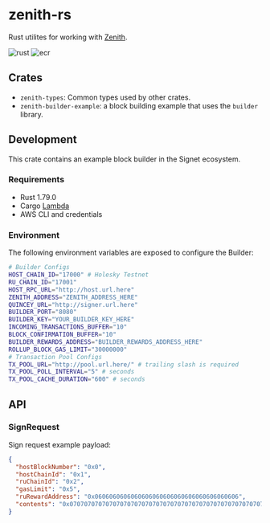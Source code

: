 # zenith-rs

Rust utilites for working with [Zenith](https://github.com/init4tech/zenith).

![rust](https://github.com/init4tech/zenith-rs/actions/workflows/rust-ci.yml/badge.svg) ![ecr](https://github.com/init4tech/zenith-rs/actions/workflows/ecr-cd.yml/badge.svg)

## Crates

- `zenith-types`: Common types used by other crates.
- `zenith-builder-example`: a block building example that uses the `builder` library.

## Development

This crate contains an example block builder in the Signet ecosystem.

### Requirements

- Rust 1.79.0
- Cargo [Lambda](https://www.cargo-lambda.info/)
- AWS CLI and credentials

### Environment

The following environment variables are exposed to configure the Builder:

```bash
# Builder Configs
HOST_CHAIN_ID="17000" # Holesky Testnet
RU_CHAIN_ID="17001"
HOST_RPC_URL="http://host.url.here"
ZENITH_ADDRESS="ZENITH_ADDRESS_HERE"
QUINCEY_URL="http://signer.url.here"
BUILDER_PORT="8080"
BUILDER_KEY="YOUR_BUILDER_KEY_HERE"
INCOMING_TRANSACTIONS_BUFFER="10"
BLOCK_CONFIRMATION_BUFFER="10"
BUILDER_REWARDS_ADDRESS="BUILDER_REWARDS_ADDRESS_HERE"
ROLLUP_BLOCK_GAS_LIMIT="30000000"
# Transaction Pool Configs
TX_POOL_URL="http://pool.url.here/" # trailing slash is required
TX_POOL_POLL_INTERVAL="5" # seconds
TX_POOL_CACHE_DURATION="600" # seconds
```

## API

### SignRequest

Sign request example payload:

```json
{
  "hostBlockNumber": "0x0",
  "hostChainId": "0x1",
  "ruChainId": "0x2",
  "gasLimit": "0x5",
  "ruRewardAddress": "0x0606060606060606060606060606060606060606",
  "contents": "0x0707070707070707070707070707070707070707070707070707070707070707"
}
```
